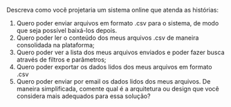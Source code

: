 Descreva como você projetaria um sistema online que atenda as histórias:
1) Quero poder enviar arquivos em formato .csv para o sistema, de modo que seja possível baixá-los depois.
2) Quero poder ler o conteúdo dos meus arquivos .csv de maneira consolidada na plataforma;
3) Quero poder ver a lista dos meus arquivos enviados e poder fazer busca através de filtros e parâmetros;
4) Quero poder exportar os dados lidos dos meus arquivos em formato .csv
5) Quero poder enviar por email os dados lidos dos meus arquivos.
De maneira simplificada, comente qual é a arquitetura ou design que você considera mais adequados para essa solução?
